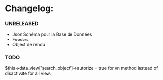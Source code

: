 Changelog:
===========

### UNRELEASED
* Json Schéma pour la Base de Données
* Feeders
* Object de rendu

### TODO 
$this->data_view['search_object']->autorize = true for on method instead of disactivate for all view.
